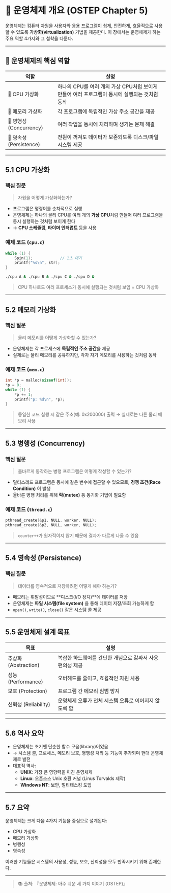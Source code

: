 # 🧠 운영체제 개요 (OSTEP Chapter 5)

운영체제는 컴퓨터 자원을 사용자와 응용 프로그램이 쉽게, 안전하게, 효율적으로 사용할 수 있도록 **가상화(virtualization)** 기법을 제공한다. 이 장에서는 운영체제가 하는 주요 역할 4가지와 그 철학을 다룬다.

---

## 📌 운영체제의 핵심 역할

| 역할 | 설명 |
|------|------|
| 🧠 CPU 가상화 | 하나의 CPU를 여러 개의 가상 CPU처럼 보이게 만들어 여러 프로그램이 동시에 실행되는 것처럼 동작 |
| 🧠 메모리 가상화 | 각 프로그램에 독립적인 가상 주소 공간을 제공 |
| 🔁 병행성 (Concurrency) | 여러 작업을 동시에 처리하며 생기는 문제 해결 |
| 💾 영속성 (Persistence) | 전원이 꺼져도 데이터가 보존되도록 디스크/파일 시스템 제공 |

---

## 5.1 CPU 가상화

### 핵심 질문  
> 자원을 어떻게 가상화하는가?

- 프로그램은 명령어를 순차적으로 실행
- 운영체제는 하나의 물리 CPU를 여러 개의 **가상 CPU**처럼 만들어 여러 프로그램을 동시 실행하는 것처럼 보이게 한다
- → **CPU 스케줄링**, **타이머 인터럽트** 등을 사용

### 예제 코드 (`cpu.c`)

```c
while (1) {
    Spin(1);            // 1초 대기
    printf("%s\n", str);
}
```

```bash
./cpu A & ./cpu B & ./cpu C & ./cpu D &
```

> CPU 하나로도 여러 프로세스가 동시에 실행되는 것처럼 보임 = CPU 가상화

---

## 5.2 메모리 가상화

### 핵심 질문  
> 물리 메모리를 어떻게 가상화할 수 있는가?

- 운영체제는 각 프로세스에 **독립적인 주소 공간**을 제공
- 실제로는 물리 메모리를 공유하지만, 각자 자기 메모리를 사용하는 것처럼 동작

### 예제 코드 (`mem.c`)

```c
int *p = malloc(sizeof(int));
*p = 0;
while (1) {
    *p += 1;
    printf("p: %d\n", *p);
}
```

> 동일한 코드 실행 시 같은 주소(예: 0x200000) 출력 → 실제로는 다른 물리 메모리 사용

---

## 5.3 병행성 (Concurrency)

### 핵심 질문  
> 올바르게 동작하는 병행 프로그램은 어떻게 작성할 수 있는가?

- 멀티스레드 프로그램은 동시에 같은 변수에 접근할 수 있으므로, **경쟁 조건(Race Condition)** 이 발생
- 올바른 병행 처리를 위해 **락(mutex)** 등 동기화 기법이 필요함

### 예제 코드 (`thread.c`)

```c
pthread_create(&p1, NULL, worker, NULL);
pthread_create(&p2, NULL, worker, NULL);
```

> `counter++`가 원자적이지 않기 때문에 결과가 다르게 나올 수 있음

---

## 5.4 영속성 (Persistence)

### 핵심 질문  
> 데이터를 영속적으로 저장하려면 어떻게 해야 하는가?

- 메모리는 휘발성이므로 **디스크(I/O 장치)**에 데이터를 저장
- 운영체제는 **파일 시스템(file system)** 을 통해 데이터 저장/조회 가능하게 함
- `open()`, `write()`, `close()` 같은 시스템 콜 제공

---

## 5.5 운영체제 설계 목표

| 목표 | 설명 |
|------|------|
| 추상화 (Abstraction) | 복잡한 하드웨어를 간단한 개념으로 감싸서 사용 편의성 제공 |
| 성능 (Performance) | 오버헤드를 줄이고, 효율적인 자원 사용 |
| 보호 (Protection) | 프로그램 간 메모리 침범 방지 |
| 신뢰성 (Reliability) | 운영체제 오류가 전체 시스템 오류로 이어지지 않도록 함 |

---

## 5.6 역사 요약

- 운영체제는 초기엔 단순한 함수 모음(library)이었음
- → 시스템 콜, 프로세스, 메모리 보호, 병행성 처리 등 기능이 추가되며 현대 운영체제로 발전
- 대표적 역사:
  - **UNIX**: 가장 큰 영향력을 미친 운영체제
  - **Linux**: 오픈소스 Unix 호환 커널 (Linus Torvalds 제작)
  - **Windows NT**: 보안, 멀티태스킹 도입

---

## 5.7 요약

운영체제는 크게 다음 4가지 기능을 중심으로 설계된다:

- CPU 가상화
- 메모리 가상화
- 병행성
- 영속성

이러한 기능들은 시스템의 사용성, 성능, 보호, 신뢰성을 모두 만족시키기 위해 존재한다.

---

> 📚 출처: 『운영체제: 아주 쉬운 세 가지 이야기 (OSTEP)』
